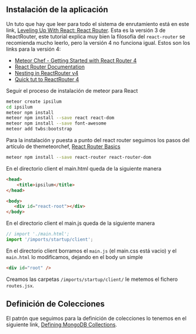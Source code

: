 ## Instalación de la aplicación

Un tuto que hay que leer para todo el sistema de enrutamiento está en este link, [Leveling Up With React: React Router](https://css-tricks.com/learning-react-router/). Esta es la versión 3 de ReactRouter, este tutorial explica muy bien la filosofía del `react-router` se recomienda mucho leerlo, pero la versión 4 no funciona igual. Estos son los links para la versión 4:

-   [Meteor Chef - Getting Started with React Router 4](https://themeteorchef.com/tutorials/getting-started-with-react-router-v4)
-   [React Router Documentation](https://reacttraining.com/react-router/web/guides/quick-start)
-   [Nesting in ReactRouter v4](https://teamtreehouse.com/community/warning-you-should-not-use-route-component-and-route-children-in-the-same-route-route-children-will-be-ignored)
-   [Quick tut to ReactRouter 4](https://medium.com/@pshrmn/a-simple-react-router-v4-tutorial-7f23ff27adf˚)


Seguir el proceso de instalación de meteor para React

```bash
meteor create ipsilum
cd ipsilum
meteor npm install
meteor npm install --save react react-dom
meteor npm install --save font-awesome
meteor add twbs:bootstrap
```

Para la instalación y puesta a punto del react router seguimos los pasos del artículo de themeteorchef, [React Router Basics](https://themeteorchef.com/tutorials/react-router-basics)

```bash
meteor npm install --save react-router react-router-dom
```

En el directorio client el main.html queda de la siguiente manera

```html
<head>
    <title>ipsilum</title>
</head>

<body>
   <div id="react-root"></div>
</body>
```

En el directorio client el main.js queda de la siguiente manera

```javascript
// import './main.html';
import '/imports/startup/client';
```

En el directorio client borramos el `main.js` (el main.css está vacio) y el `main.html` lo modificamos, dejando en el body un simple

```html
<div id="root" />
```

Creamos las carpetas `/imports/startup/client/` le metemos el fichero `routes.jsx`.

## Definición de Colecciones

El patrón que seguimos para la definición de colecciones lo tenemos en el siguiente link,  [Defining MongoDB Collections](https://themeteorchef.com/tutorials/defining-mongodb-collections).

